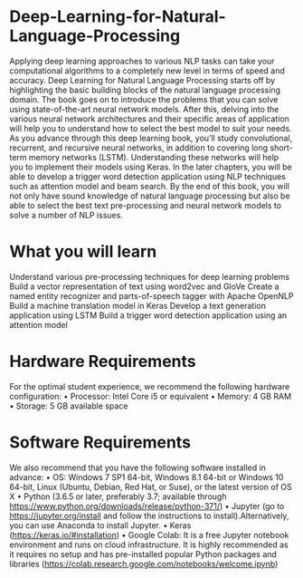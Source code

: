 # Deep-Learning-for-Natural-Language-Processing
Applying deep learning approaches to various NLP tasks can take your computational algorithms to a completely new level in terms of speed and accuracy. Deep Learning for Natural Language Processing starts off by highlighting the basic building blocks of the natural language processing domain. The book goes on to introduce the problems that you can solve using state-of-the-art neural network models. After this, delving into the various neural network architectures and their specific areas of application will help you to understand how to select the best model to suit your needs. As you advance through this deep learning book, you’ll study convolutional, recurrent, and recursive neural networks, in addition to covering long short-term memory networks (LSTM). Understanding these networks will help you to implement their models using Keras. In the later chapters, you will be able to develop a trigger word detection application using NLP techniques such as attention model and beam search.
By the end of this book, you will not only have sound knowledge of natural language processing but also be able to select the best text pre-processing and neural network models to solve a number of NLP issues.

# What you will learn
Understand various pre-processing techniques for deep learning problems
Build a vector representation of text using word2vec and GloVe
Create a named entity recognizer and parts-of-speech tagger with Apache OpenNLP
Build a machine translation model in Keras
Develop a text generation application using LSTM
Build a trigger word detection application using an attention model

# Hardware Requirements
For the optimal student experience, we recommend the following hardware
configuration:
• Processor: Intel Core i5 or equivalent
• Memory: 4 GB RAM
• Storage: 5 GB available space

# Software Requirements
We also recommend that you have the following software installed in advance:
• OS: Windows 7 SP1 64-bit, Windows 8.1 64-bit or Windows 10 64-bit, Linux
(Ubuntu, Debian, Red Hat, or Suse), or the latest version of OS X
• Python (3.6.5 or later, preferably 3.7; available through https://www.python.org/downloads/release/python-371/)
• Jupyter (go to https://jupyter.org/install and follow the instructions to install).Alternatively, you can use Anaconda to install Jupyter.
• Keras (https://keras.io/#installation)
• Google Colab: It is a free Jupyter notebook environment and runs on cloud infrastructure. It is highly recommended as it requires no setup and has pre-installed popular Python packages and libraries (https://colab.research.google.com/notebooks/welcome.ipynb)

